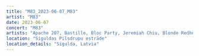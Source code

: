 ```yaml
---
title: "M83_2023-06-07_M83"
artist: "M83"
date: 2023-06-07
concert: "M83"
artists: "Apache 207, Bastille, Bloc Party, Jeremiah Chiu, Blonde Redhead, Adriatique, M83, Ay Wing, Azealia Banks, Caribou, Cosmic Kids, Rachika Nayar"
location: "Siguldas Pilsdrupu estrāde"
location_details: "Sigulda, Latvia"
---
```

